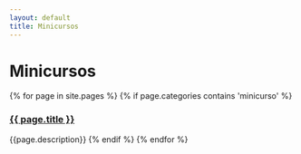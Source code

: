 ```yaml
---
layout: default
title: Minicursos   
---
```



# Minicursos 


{% for page in site.pages %}
{% if page.categories contains 'minicurso' %}
<div class="item"><h3><a href="{{ page.path}}">{{ page.title }}</a></h3></div>
    {{page.description}}
{% endif %}
{% endfor %}
